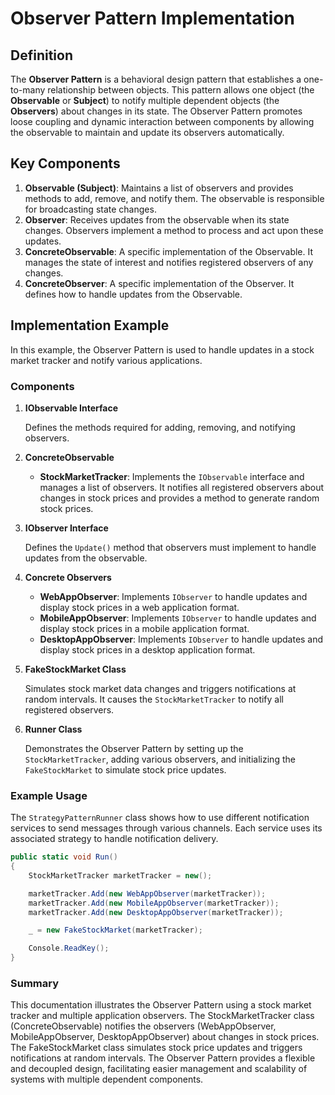 # Observer Pattern Implementation

## Definition

The **Observer Pattern** is a behavioral design pattern that establishes a one-to-many relationship between objects. This pattern allows one object (the **Observable** or **Subject**) to notify multiple dependent objects (the **Observers**) about changes in its state. The Observer Pattern promotes loose coupling and dynamic interaction between components by allowing the observable to maintain and update its observers automatically.

## Key Components

1. **Observable (Subject)**: Maintains a list of observers and provides methods to add, remove, and notify them. The observable is responsible for broadcasting state changes.
2. **Observer**: Receives updates from the observable when its state changes. Observers implement a method to process and act upon these updates.
3. **ConcreteObservable**: A specific implementation of the Observable. It manages the state of interest and notifies registered observers of any changes.
4. **ConcreteObserver**: A specific implementation of the Observer. It defines how to handle updates from the Observable.

## Implementation Example

In this example, the Observer Pattern is used to handle updates in a stock market tracker and notify various applications.

### Components

1. **IObservable Interface**

   Defines the methods required for adding, removing, and notifying observers.

2. **ConcreteObservable**

   - **StockMarketTracker**: Implements the `IObservable` interface and manages a list of observers. It notifies all registered observers about changes in stock prices and provides a method to generate random stock prices.

3. **IObserver Interface**

   Defines the `Update()` method that observers must implement to handle updates from the observable.

4. **Concrete Observers**

   - **WebAppObserver**: Implements `IObserver` to handle updates and display stock prices in a web application format.
   - **MobileAppObserver**: Implements `IObserver` to handle updates and display stock prices in a mobile application format.
   - **DesktopAppObserver**: Implements `IObserver` to handle updates and display stock prices in a desktop application format.

5. **FakeStockMarket Class**

   Simulates stock market data changes and triggers notifications at random intervals. It causes the `StockMarketTracker` to notify all registered observers.

6. **Runner Class**

   Demonstrates the Observer Pattern by setting up the `StockMarketTracker`, adding various observers, and initializing the `FakeStockMarket` to simulate stock price updates.

### Example Usage

The `StrategyPatternRunner` class shows how to use different notification services to send messages through various channels. Each service uses its associated strategy to handle notification delivery.

```csharp
public static void Run()
{
    StockMarketTracker marketTracker = new();

    marketTracker.Add(new WebAppObserver(marketTracker));
    marketTracker.Add(new MobileAppObserver(marketTracker));
    marketTracker.Add(new DesktopAppObserver(marketTracker));

    _ = new FakeStockMarket(marketTracker);

    Console.ReadKey();
}
```
### Summary
This documentation illustrates the Observer Pattern using a stock market tracker and multiple application observers. The StockMarketTracker class (ConcreteObservable) notifies the observers (WebAppObserver, MobileAppObserver, DesktopAppObserver) about changes in stock prices. The FakeStockMarket class simulates stock price updates and triggers notifications at random intervals. The Observer Pattern provides a flexible and decoupled design, facilitating easier management and scalability of systems with multiple dependent components.